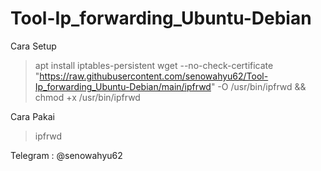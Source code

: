# Tool-Ip_forwarding_Ubuntu-Debian
Cara Setup
>apt install iptables-persistent
>wget --no-check-certificate "https://raw.githubusercontent.com/senowahyu62/Tool-Ip_forwarding_Ubuntu-Debian/main/ipfrwd" -O /usr/bin/ipfrwd && chmod +x /usr/bin/ipfrwd



Cara Pakai
>ipfrwd



Telegram : @senowahyu62


